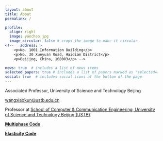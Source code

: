 ```yaml
---
layout: about
title: About
permalink: /

profile:
  align: right
  image: yaochao.jpg
  image_circular: false # crops the image to make it circular
<!--   address: >
    <p>No. 1001 Information Building</p>
    <p>No. 30 Xueyuan Road, Haidian District</p>
    <p>Beijing, China, 100083</p> -->

news: true  # includes a list of news items
selected_papers: true # includes a list of papers marked as "selected={true}"
social: true  # includes social icons at the bottom of the page
---
```

Associated Professor, University of Science and Technology Beijing

wangxiaokun@ustb.edu.cn

Professor at [School of Computer &amp; Communication Engineering, University of Science and Technology Beijing (USTB)](http://scce.ustb.edu.cn/). 

 [**Multiphase Code**](https://github.com/xiaokun17/multiphase)

[**Elasticity Code**](https://github.com/xiaokun17/elasticity)

<!-- **Research interest:** todo -->
